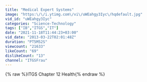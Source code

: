 ```yaml
---
title: "Medical Expert Systems"
image: "https:\/\/i.ytimg.com\/vi\/uWEahgy3Iyc\/hqdefault.jpg"
vid_id: "uWEahgy3Iyc"
categories: "Science-Technology"
tags: ["IB","ITGS","IT"]
date: "2021-11-18T11:44:23+03:00"
vid_date: "2013-03-22T02:01:48Z"
duration: "PT5M52S"
viewcount: "21633"
likeCount: "69"
dislikeCount: "13"
channel: "ITGSFrau"
---
```

{% raw %}ITGS Chapter 12 Health{% endraw %}
